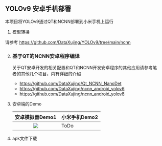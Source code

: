 ## YOLOv9 安卓手机部署

本项目将YOLOv9通过QT和NCNN部署到小米手机上运行

1. 模型转换

请参考 <https://github.com/DataXujing/YOLOv9/tree/main/ncnn>

2. ### 基于QT的NCNN安卓程序编译

   关于QT安卓开发的相关配置和QT和NCNN开发安卓程序的其他应用请参考笔者的其他几个项目，内有详细的介绍

   - https://github.com/DataXujing/Qt_NCNN_NanoDet
   - https://github.com/DataXujing/ncnn_android_yolov6
   - https://github.com/DataXujing/ncnn_android_yolov8

3. 安卓端的Demo

   |        安卓模拟器Demo1        | 小米手机Demo2 |
   | :---------------------------: | ------------- |
   | <img src="./docs/video.gif"/> | ToDo          |

4. apk文件下载

